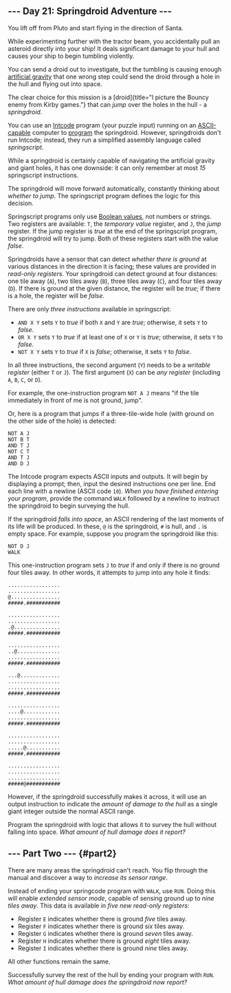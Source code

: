 \-\-- Day 21: Springdroid Adventure \-\--
-----------------------------------------

You lift off from Pluto and start flying in the direction of Santa.

While experimenting further with the tractor beam, you accidentally pull
an asteroid directly into your ship! It deals significant damage to your
hull and causes your ship to begin tumbling violently.

You can send a droid out to investigate, but the tumbling is causing
enough [artificial
gravity](https://en.wikipedia.org/wiki/Artificial_gravity) that one
wrong step could send the droid through a hole in the hull and flying
out into space.

The clear choice for this mission is a
[droid]{title="I picture the Bouncy enemy from Kirby games."} that can
*jump* over the holes in the hull - a *springdroid*.

You can use an [Intcode](9) program (your puzzle input) running on an
[ASCII-capable](17) computer to
[program](https://en.wikipedia.org/wiki/Programmable_read-only_memory)
the springdroid. However, springdroids don\'t run Intcode; instead, they
run a simplified assembly language called *springscript*.

While a springdroid is certainly capable of navigating the artificial
gravity and giant holes, it has one downside: it can only remember at
most *15* springscript instructions.

The springdroid will move forward automatically, constantly thinking
about *whether to jump*. The springscript program defines the logic for
this decision.

Springscript programs only use [Boolean
values](https://en.wikipedia.org/wiki/Boolean_data_type), not numbers or
strings. Two registers are available: `T`, the *temporary value*
register, and `J`, the *jump* register. If the jump register is *true*
at the end of the springscript program, the springdroid will try to
jump. Both of these registers start with the value *false*.

Springdroids have a sensor that can detect *whether there is ground* at
various distances in the direction it is facing; these values are
provided in *read-only registers*. Your springdroid can detect ground at
four distances: one tile away (`A`), two tiles away (`B`), three tiles
away (`C`), and four tiles away (`D`). If there is ground at the given
distance, the register will be *true*; if there is a hole, the register
will be *false*.

There are only *three instructions* available in springscript:

-   `AND X Y` sets `Y` to *true* if both `X` and `Y` are *true*;
    otherwise, it sets `Y` to *false*.
-   `OR X Y` sets `Y` to *true* if at least one of `X` or `Y` is *true*;
    otherwise, it sets `Y` to *false*.
-   `NOT X Y` sets `Y` to *true* if `X` is *false*; otherwise, it sets
    `Y` to *false*.

In all three instructions, the second argument (`Y`) needs to be a
*writable register* (either `T` or `J`). The first argument (`X`) can be
*any register* (including `A`, `B`, `C`, or `D`).

For example, the one-instruction program `NOT A J` means \"if the tile
immediately in front of me is not ground, jump\".

Or, here is a program that jumps if a three-tile-wide hole (with ground
on the other side of the hole) is detected:

    NOT A J
    NOT B T
    AND T J
    NOT C T
    AND T J
    AND D J

The Intcode program expects ASCII inputs and outputs. It will begin by
displaying a prompt; then, input the desired instructions one per line.
End each line with a newline (ASCII code `10`). *When you have finished
entering your program*, provide the command `WALK` followed by a newline
to instruct the springdroid to begin surveying the hull.

If the springdroid *falls into space*, an ASCII rendering of the last
moments of its life will be produced. In these, `@` is the springdroid,
`#` is hull, and `.` is empty space. For example, suppose you program
the springdroid like this:

    NOT D J
    WALK

This one-instruction program sets `J` to *true* if and only if there is
no ground four tiles away. In other words, it attempts to jump into any
hole it finds:

    .................
    .................
    @................
    #####.###########

    .................
    .................
    .@...............
    #####.###########

    .................
    ..@..............
    .................
    #####.###########

    ...@.............
    .................
    .................
    #####.###########

    .................
    ....@............
    .................
    #####.###########

    .................
    .................
    .....@...........
    #####.###########

    .................
    .................
    .................
    #####@###########

However, if the springdroid successfully makes it across, it will use an
output instruction to indicate the *amount of damage to the hull* as a
single giant integer outside the normal ASCII range.

Program the springdroid with logic that allows it to survey the hull
without falling into space. *What amount of hull damage does it report?*

\-\-- Part Two \-\-- {#part2}
--------------------

There are many areas the springdroid can\'t reach. You flip through the
manual and discover a way to *increase its sensor range*.

Instead of ending your springcode program with `WALK`, use `RUN`. Doing
this will enable *extended sensor mode*, capable of sensing ground up to
*nine tiles away*. This data is available in *five new read-only
registers*:

-   Register `E` indicates whether there is ground *five* tiles away.
-   Register `F` indicates whether there is ground *six* tiles away.
-   Register `G` indicates whether there is ground *seven* tiles away.
-   Register `H` indicates whether there is ground *eight* tiles away.
-   Register `I` indicates whether there is ground *nine* tiles away.

All other functions remain the same.

Successfully survey the rest of the hull by ending your program with
`RUN`. *What amount of hull damage does the springdroid now report?*
